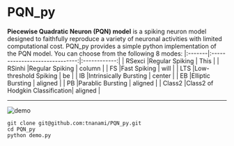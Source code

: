 # PQN_py

**Piecewise Quadratic Neuron (PQN) model** is a spiking neuron model designed to faithfully reproduce a variety of neuronal activities with limited computational cost.
PQN_py provides a simple python implementation of the PQN model. You can choose from the following 8 modes:
|:-------|:------------------------------:|:------------:|
| RSexci |Regular Spiking                 |     This     |
| RSinhi |Regular Spiking                 |    column    |
| FS     |Fast Spiking                    |     will     |
| LTS    |Low-threshold Spiking           |      be      |
| IB     |Intrinsically Bursting          |    center    |
| EB     |Elliptic Bursting               |   aligned    |
| PB     |Parablic Bursting               |   aligned    |
| Class2 |Class2 of Hodgkin Classification|   aligned    |



---

![demo](https://user-images.githubusercontent.com/108346049/191765808-160a4049-e4a5-4b7a-a9ed-0b254782c24e.png)

    git clone git@github.com:tnanami/PQN_py.git
    cd PQN_py
    python demo.py
